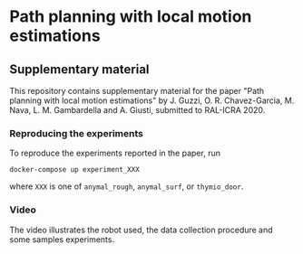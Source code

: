# Path planning with local motion estimations
## Supplementary material

This repository contains supplementary material for the paper "Path planning with local motion estimations" by J. Guzzi, O. R. Chavez-Garcia, M. Nava, L. M. Gambardella and A. Giusti, submitted to RAL-ICRA 2020.

### Reproducing the experiments

To reproduce the experiments reported in the paper, run

`docker-compose up experiment_XXX`

where `XXX` is one of `anymal_rough`, `anymal_surf`,  or `thymio_door`.

### Video

The video illustrates the robot used, the data collection procedure and some samples experiments.
